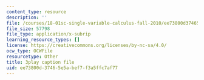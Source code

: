 ```yaml
---
content_type: resource
description: ''
file: /courses/18-01sc-single-variable-calculus-fall-2010/ee73800d37465e5abef7f3a5ffc7af77_JXPe2J069c.vtt
file_size: 57798
file_type: application/x-subrip
learning_resource_types: []
license: https://creativecommons.org/licenses/by-nc-sa/4.0/
ocw_type: OCWFile
resourcetype: Other
title: 3play caption file
uid: ee73800d-3746-5e5a-bef7-f3a5ffc7af77
---
```

